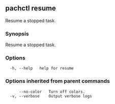 ## pachctl resume

Resume a stopped task.

### Synopsis

Resume a stopped task.

### Options

```
  -h, --help   help for resume
```

### Options inherited from parent commands

```
      --no-color   Turn off colors.
  -v, --verbose    Output verbose logs
```
